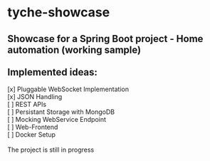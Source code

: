 # tyche-showcase
Showcase for a Spring Boot project - Home automation (working sample)<br />
<br />
Implemented ideas:<br />
------------------
[x] Pluggable WebSocket Implementation<br />
[x] JSON Handling<br />
[ ] REST APIs<br />
[ ] Persistant Storage with MongoDB<br />
[ ] Mocking WebService Endpoint<br />
[ ] Web-Frontend<br />
[ ] Docker Setup<br />
<br />
The project is still in progress
